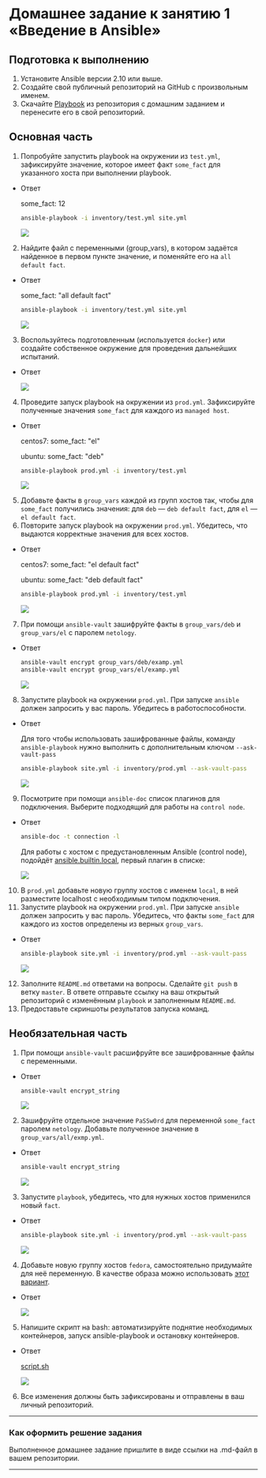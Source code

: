 # Домашнее задание к занятию 1 «Введение в Ansible»

## Подготовка к выполнению

1. Установите Ansible версии 2.10 или выше.
2. Создайте свой публичный репозиторий на GitHub с произвольным именем.
3. Скачайте [Playbook](./playbook/) из репозитория с домашним заданием и перенесите его в свой репозиторий.

## Основная часть

1. Попробуйте запустить playbook на окружении из `test.yml`, зафиксируйте значение, которое имеет факт `some_fact` для указанного хоста при выполнении playbook.

* Ответ

    some_fact: 12
    
    ```bash
    ansible-playbook -i inventory/test.yml site.yml
    ```

    ![](img/08-01-01-01.png)


2. Найдите файл с переменными (group_vars), в котором задаётся найденное в первом пункте значение, и поменяйте его на `all default fact`.

* Ответ

    some_fact: "all default fact"
    
    ```bash
    ansible-playbook -i inventory/test.yml site.yml
    ```

    ![](img/08-01-01-02.png)

3. Воспользуйтесь подготовленным (используется `docker`) или создайте собственное окружение для проведения дальнейших испытаний.

* Ответ

    ![](img/08-01-01-03.png)

4. Проведите запуск playbook на окружении из `prod.yml`. Зафиксируйте полученные значения `some_fact` для каждого из `managed host`.

* Ответ

    centos7: some_fact: "el"
    
    ubuntu: some_fact: "deb"
    
    ```bash
    ansible-playbook prod.yml -i inventory/test.yml
    ```

    ![](img/08-01-01-04.png)

5. Добавьте факты в `group_vars` каждой из групп хостов так, чтобы для `some_fact` получились значения: для `deb` — `deb default fact`, для `el` — `el default fact`.
6.  Повторите запуск playbook на окружении `prod.yml`. Убедитесь, что выдаются корректные значения для всех хостов.

* Ответ

    centos7: some_fact: "el default fact"
    
    ubuntu: some_fact: "deb default fact"
    
    ```bash
    ansible-playbook prod.yml -i inventory/test.yml
    ```

    ![](img/08-01-01-06.png)

7. При помощи `ansible-vault` зашифруйте факты в `group_vars/deb` и `group_vars/el` с паролем `netology`.

* Ответ
    
    ```bash
    ansible-vault encrypt group_vars/deb/examp.yml
    ansible-vault encrypt group_vars/el/examp.yml
    ```

    ![](img/08-01-01-07.png)

8. Запустите playbook на окружении `prod.yml`. При запуске `ansible` должен запросить у вас пароль. Убедитесь в работоспособности.

* Ответ

    Для того чтобы использовать зашифрованные файлы, команду `ansible-playbook` нужно выполнить с дополнительным ключом `--ask-vault-pass`
    
    ```bash
    ansible-playbook site.yml -i inventory/prod.yml --ask-vault-pass
    ```

    ![](img/08-01-01-08.png)

9. Посмотрите при помощи `ansible-doc` список плагинов для подключения. Выберите подходящий для работы на `control node`.

* Ответ
    
    ```bash
    ansible-doc -t connection -l
    ```

    Для работы с хостом с предустановленным Ansible (control node), подойдёт [ansible.builtin.local](https://docs.ansible.com/ansible/latest/collections/ansible/builtin/local_connection.html), первый плагин в списке:

    ![](img/08-01-01-09.png)


10. В `prod.yml` добавьте новую группу хостов с именем  `local`, в ней разместите localhost с необходимым типом подключения.
11. Запустите playbook на окружении `prod.yml`. При запуске `ansible` должен запросить у вас пароль. Убедитесь, что факты `some_fact` для каждого из хостов определены из верных `group_vars`.

* Ответ
    
    ```bash
    ansible-playbook site.yml -i inventory/prod.yml --ask-vault-pass
    ```

    ![](img/08-01-01-11.png)

12. Заполните `README.md` ответами на вопросы. Сделайте `git push` в ветку `master`. В ответе отправьте ссылку на ваш открытый репозиторий с изменённым `playbook` и заполненным `README.md`.
13. Предоставьте скриншоты результатов запуска команд.

## Необязательная часть

1. При помощи `ansible-vault` расшифруйте все зашифрованные файлы с переменными.

* Ответ
    
    ```bash
    ansible-vault encrypt_string
    ```

    ![](img/08-01-02-01.png)

2. Зашифруйте отдельное значение `PaSSw0rd` для переменной `some_fact` паролем `netology`. Добавьте полученное значение в `group_vars/all/exmp.yml`.

* Ответ
    
    ```bash
    ansible-vault encrypt_string
    ```

    ![](img/08-01-02-02.png)

3. Запустите `playbook`, убедитесь, что для нужных хостов применился новый `fact`.

* Ответ
    
    ```bash
    ansible-playbook site.yml -i inventory/prod.yml --ask-vault-pass
    ```

    ![](img/08-01-02-03.png)

4. Добавьте новую группу хостов `fedora`, самостоятельно придумайте для неё переменную. В качестве образа можно использовать [этот вариант](https://hub.docker.com/r/pycontribs/fedora).

* Ответ

    ![](img/08-01-02-04.png)

5. Напишите скрипт на bash: автоматизируйте поднятие необходимых контейнеров, запуск ansible-playbook и остановку контейнеров.

* Ответ

    [script.sh](playbook/script.sh)

    ![](img/08-01-02-05.png)

6. Все изменения должны быть зафиксированы и отправлены в ваш личный репозиторий.

---

### Как оформить решение задания

Выполненное домашнее задание пришлите в виде ссылки на .md-файл в вашем репозитории.

---
